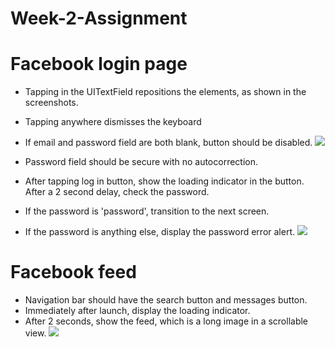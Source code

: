 Week-2-Assignment
=================
# Facebook login page
* Tapping in the UITextField repositions the elements, as shown in the screenshots.
* Tapping anywhere dismisses the keyboard
* If email and password field are both blank, button should be disabled.
![](http://cl.ly/image/1Z3U0Z0K0u0R/transition.gif)

* Password field should be secure with no autocorrection.
* After tapping log in button, show the loading indicator in the button. After a 2 second delay, check the password.
* If the password is 'password', transition to the next screen.
* If the password is anything else, display the password error alert.
![](http://cl.ly/image/0Z2h003l3d1d/validation.gif)

# Facebook feed
* Navigation bar should have the search button and messages button.
* Immediately after launch, display the loading indicator.
* After 2 seconds, show the feed, which is a long image in a scrollable view.
![](http://cl.ly/image/0Z2h003l3d1d/validation.gif)

